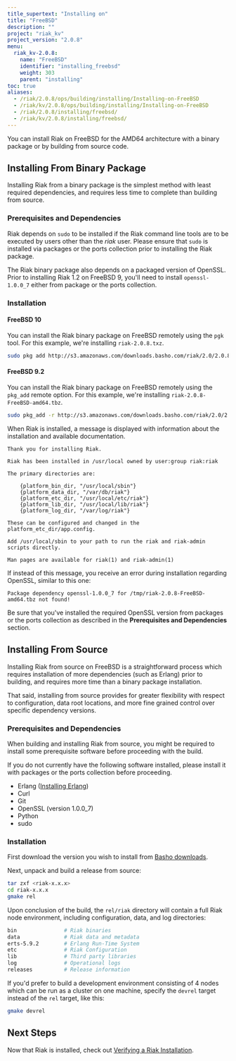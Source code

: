 ```yaml
---
title_supertext: "Installing on"
title: "FreeBSD"
description: ""
project: "riak_kv"
project_version: "2.0.8"
menu:
  riak_kv-2.0.8:
    name: "FreeBSD"
    identifier: "installing_freebsd"
    weight: 303
    parent: "installing"
toc: true
aliases:
  - /riak/2.0.8/ops/building/installing/Installing-on-FreeBSD
  - /riak/kv/2.0.8/ops/building/installing/Installing-on-FreeBSD
  - /riak/2.0.8/installing/freebsd/
  - /riak/kv/2.0.8/installing/freebsd/
---
```




[install source erlang]: /riak/kv/2.0.8/setup/installing/source/erlang
[downloads]: /riak/kv/2.0.8/downloads/
[install verify]: /riak/kv/2.0.8/setup/installing/verify

You can install Riak on FreeBSD for the AMD64 architecture with a binary package or by building from source code.

## Installing From Binary Package

Installing Riak from a binary package is the simplest method with least required dependencies, and requires less time to complete than building from source.

### Prerequisites and Dependencies

Riak depends on `sudo` to be installed if the Riak command line tools are to be executed by users other than the *riak* user. Please ensure that `sudo` is installed via packages or the ports collection prior to installing the Riak package.

The Riak binary package also depends on a packaged version of OpenSSL. Prior to installing Riak 1.2 on FreeBSD 9, you'll need to install `openssl-1.0.0_7` either from package or the ports collection.

### Installation

#### FreeBSD 10

You can install the Riak binary package on FreeBSD remotely using the `pgk`
tool. For this example, we're installing `riak-2.0.8.txz`.

```bash
sudo pkg add http://s3.amazonaws.com/downloads.basho.com/riak/2.0/2.0.8/freebsd/10/riak-2.0.8.txz
```

#### FreeBSD 9.2

You can install the Riak binary package on FreeBSD remotely using the
`pkg_add` remote option. For this example, we're installing `riak-2.0.8-FreeBSD-amd64.tbz`.

```bash
sudo pkg_add -r http://s3.amazonaws.com/downloads.basho.com/riak/2.0/2.0.8/freebsd/9.2/riak-2.0.8-FreeBSD-amd64.tbz
```

When Riak is installed, a message is displayed with information about the installation and available documentation.

```
Thank you for installing Riak.

Riak has been installed in /usr/local owned by user:group riak:riak

The primary directories are:

    {platform_bin_dir, "/usr/local/sbin"}
    {platform_data_dir, "/var/db/riak"}
    {platform_etc_dir, "/usr/local/etc/riak"}
    {platform_lib_dir, "/usr/local/lib/riak"}
    {platform_log_dir, "/var/log/riak"}

These can be configured and changed in the platform_etc_dir/app.config.

Add /usr/local/sbin to your path to run the riak and riak-admin scripts directly.

Man pages are available for riak(1) and riak-admin(1)
```

If instead of this message, you receive an error during installation regarding OpenSSL, similar to this one:

```
Package dependency openssl-1.0.0_7 for /tmp/riak-2.0.8-FreeBSD-amd64.tbz not found!
```

Be sure that you've installed the required OpenSSL version from packages or the ports collection as described in the **Prerequisites and Dependencies** section.

## Installing From Source

Installing Riak from source on FreeBSD is a straightforward process which requires installation of more dependencies (such as Erlang) prior to building, and requires more time than a binary package installation.

That said, installing from source provides for greater flexibility with respect to configuration, data root locations, and more fine grained control over specific dependency versions.

### Prerequisites and Dependencies

When building and installing Riak from source, you might be required to install some prerequisite software before proceeding with the build.

If you do not currently have the following software installed, please install it with packages or the ports collection before proceeding.

* Erlang ([Installing Erlang][install source erlang])
* Curl
* Git
* OpenSSL (version 1.0.0_7)
* Python
* sudo

### Installation
First download the version you wish to install from [Basho downloads][downloads].

Next, unpack and build a release from source:

```bash
tar zxf <riak-x.x.x>
cd riak-x.x.x
gmake rel
```

Upon conclusion of the build, the `rel/riak` directory will contain a full Riak node environment, including configuration, data, and log directories:

```bash
bin               # Riak binaries
data              # Riak data and metadata
erts-5.9.2        # Erlang Run-Time System
etc               # Riak Configuration
lib               # Third party libraries
log               # Operational logs
releases          # Release information
```

If you'd prefer to build a development environment consisting of 4 nodes which can be run as a cluster on one machine, specify the `devrel` target instead of the `rel` target, like this:

```bash
gmake devrel
```

## Next Steps

Now that Riak is installed, check out [Verifying a Riak Installation][install verify].
